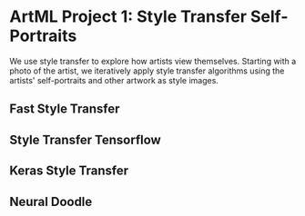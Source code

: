 # ArtML Project 1: Style Transfer Self-Portraits

We use style transfer to explore how artists view themselves. Starting with a photo of the artist, we iteratively apply style transfer algorithms using the artists' self-portraits and other artwork as style images.

## Fast Style Transfer

## Style Transfer Tensorflow

## Keras Style Transfer

## Neural Doodle 
